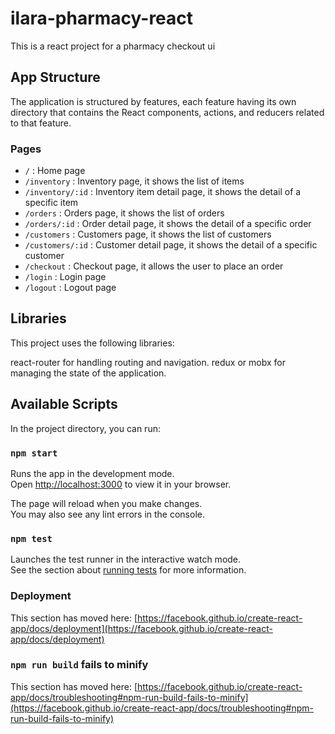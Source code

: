 # ilara-pharmacy-react

This is a react project for a pharmacy checkout ui

## App Structure

The application is structured by features, each feature having its own directory that contains the React components, actions, and reducers related to that feature.

### Pages
- `/` : Home page 
- `/inventory` : Inventory page, it shows the list of items
- `/inventory/:id` : Inventory item detail page, it shows the detail of a specific item
- `/orders` : Orders page, it shows the list of orders
- `/orders/:id` : Order detail page, it shows the detail of a specific order
- `/customers` : Customers page, it shows the list of customers
- `/customers/:id` : Customer detail page, it shows the detail of a specific customer
- `/checkout` : Checkout page, it allows the user to place an order
- `/login` : Login page
- `/logout` : Logout page


## Libraries
This project uses the following libraries:

react-router for handling routing and navigation.
redux or mobx for managing the state of the application.

## Available Scripts

In the project directory, you can run:

### `npm start`

Runs the app in the development mode.\
Open [http://localhost:3000](http://localhost:3000) to view it in your browser.

The page will reload when you make changes.\
You may also see any lint errors in the console.

### `npm test`

Launches the test runner in the interactive watch mode.\
See the section about [running tests](https://facebook.github.io/create-react-app/docs/running-tests) for more information.


### Deployment

This section has moved here: [https://facebook.github.io/create-react-app/docs/deployment](https://facebook.github.io/create-react-app/docs/deployment)

### `npm run build` fails to minify

This section has moved here: [https://facebook.github.io/create-react-app/docs/troubleshooting#npm-run-build-fails-to-minify](https://facebook.github.io/create-react-app/docs/troubleshooting#npm-run-build-fails-to-minify)
